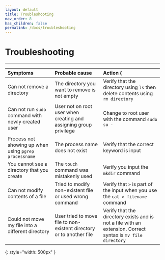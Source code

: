 ```yaml
---
layout: default
title: Troubleshooting
nav_order: 8
has_children: false
permalink: /docs/troubleshooting
---
```


# Troubleshooting

---

|  Symptoms  | Probable cause  | Action { |
| :----------| :----------------| :--------|
|Can not remove a directory| The directory you want to remove is not empty | Verify that the directory using `ls` then delete contents using `rm directory`|
| Can not run `sudo` command with newly created user| User not on root user when creating and assigning group privilege | Change to root user with the command `sudo su -`|
| Process not showing up when using `pgrep processname` | The process name does not exist | Verify that the correct keyword is input |
| You cannot see a directory that you create |The `touch` command was mistakenly used | Verify you input the `mkdir` command
|Can not modify contents of a file | Tried to modify non-existent file or used wrong command | Verify that `>` is part of the input when you use the `cat > filename` command
|Could not move my file into a different directory|User tried to move file to non-existent directory or to another file| Verify that the directory exists and is not a file with an extension. Correct syntax is `mv file directory`
{: style="width: 500px" }